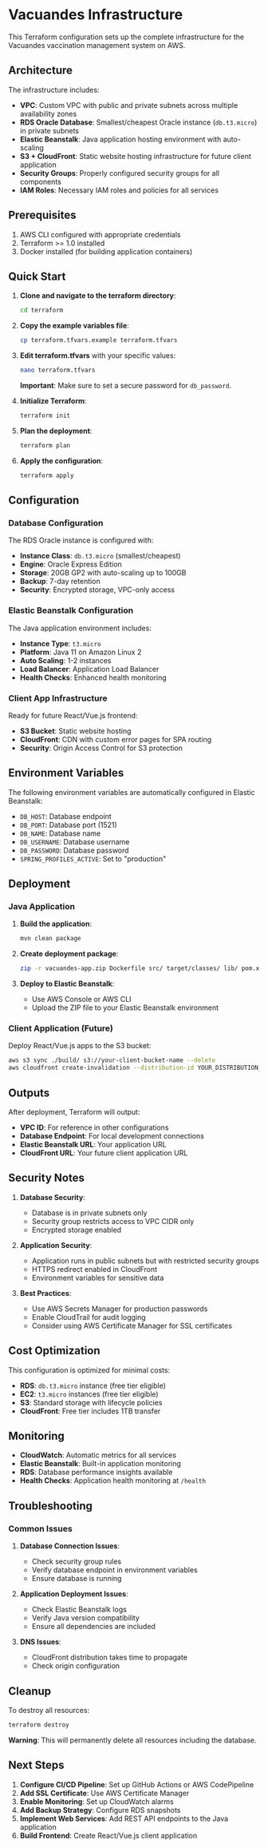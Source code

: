 # Vacuandes Infrastructure

This Terraform configuration sets up the complete infrastructure for the Vacuandes vaccination management system on AWS.

## Architecture

The infrastructure includes:

- **VPC**: Custom VPC with public and private subnets across multiple availability zones
- **RDS Oracle Database**: Smallest/cheapest Oracle instance (`db.t3.micro`) in private subnets
- **Elastic Beanstalk**: Java application hosting environment with auto-scaling
- **S3 + CloudFront**: Static website hosting infrastructure for future client application
- **Security Groups**: Properly configured security groups for all components
- **IAM Roles**: Necessary IAM roles and policies for all services

## Prerequisites

1. AWS CLI configured with appropriate credentials
2. Terraform >= 1.0 installed
3. Docker installed (for building application containers)

## Quick Start

1. **Clone and navigate to the terraform directory**:

   ```bash
   cd terraform
   ```

2. **Copy the example variables file**:

   ```bash
   cp terraform.tfvars.example terraform.tfvars
   ```

3. **Edit terraform.tfvars** with your specific values:

   ```bash
   nano terraform.tfvars
   ```

   **Important**: Make sure to set a secure password for `db_password`.

4. **Initialize Terraform**:

   ```bash
   terraform init
   ```

5. **Plan the deployment**:

   ```bash
   terraform plan
   ```

6. **Apply the configuration**:
   ```bash
   terraform apply
   ```

## Configuration

### Database Configuration

The RDS Oracle instance is configured with:

- **Instance Class**: `db.t3.micro` (smallest/cheapest)
- **Engine**: Oracle Express Edition
- **Storage**: 20GB GP2 with auto-scaling up to 100GB
- **Backup**: 7-day retention
- **Security**: Encrypted storage, VPC-only access

### Elastic Beanstalk Configuration

The Java application environment includes:

- **Instance Type**: `t3.micro`
- **Platform**: Java 11 on Amazon Linux 2
- **Auto Scaling**: 1-2 instances
- **Load Balancer**: Application Load Balancer
- **Health Checks**: Enhanced health monitoring

### Client App Infrastructure

Ready for future React/Vue.js frontend:

- **S3 Bucket**: Static website hosting
- **CloudFront**: CDN with custom error pages for SPA routing
- **Security**: Origin Access Control for S3 protection

## Environment Variables

The following environment variables are automatically configured in Elastic Beanstalk:

- `DB_HOST`: Database endpoint
- `DB_PORT`: Database port (1521)
- `DB_NAME`: Database name
- `DB_USERNAME`: Database username
- `DB_PASSWORD`: Database password
- `SPRING_PROFILES_ACTIVE`: Set to "production"

## Deployment

### Java Application

1. **Build the application**:

   ```bash
   mvn clean package
   ```

2. **Create deployment package**:

   ```bash
   zip -r vacuandes-app.zip Dockerfile src/ target/classes/ lib/ pom.xml
   ```

3. **Deploy to Elastic Beanstalk**:
   - Use AWS Console or AWS CLI
   - Upload the ZIP file to your Elastic Beanstalk environment

### Client Application (Future)

Deploy React/Vue.js apps to the S3 bucket:

```bash
aws s3 sync ./build/ s3://your-client-bucket-name --delete
aws cloudfront create-invalidation --distribution-id YOUR_DISTRIBUTION_ID --paths "/*"
```

## Outputs

After deployment, Terraform will output:

- **VPC ID**: For reference in other configurations
- **Database Endpoint**: For local development connections
- **Elastic Beanstalk URL**: Your application URL
- **CloudFront URL**: Your future client application URL

## Security Notes

1. **Database Security**:

   - Database is in private subnets only
   - Security group restricts access to VPC CIDR only
   - Encrypted storage enabled

2. **Application Security**:

   - Application runs in public subnets but with restricted security groups
   - HTTPS redirect enabled in CloudFront
   - Environment variables for sensitive data

3. **Best Practices**:
   - Use AWS Secrets Manager for production passwords
   - Enable CloudTrail for audit logging
   - Consider using AWS Certificate Manager for SSL certificates

## Cost Optimization

This configuration is optimized for minimal costs:

- **RDS**: `db.t3.micro` instance (free tier eligible)
- **EC2**: `t3.micro` instances (free tier eligible)
- **S3**: Standard storage with lifecycle policies
- **CloudFront**: Free tier includes 1TB transfer

## Monitoring

- **CloudWatch**: Automatic metrics for all services
- **Elastic Beanstalk**: Built-in application monitoring
- **RDS**: Database performance insights available
- **Health Checks**: Application health monitoring at `/health`

## Troubleshooting

### Common Issues

1. **Database Connection Issues**:

   - Check security group rules
   - Verify database endpoint in environment variables
   - Ensure database is running

2. **Application Deployment Issues**:

   - Check Elastic Beanstalk logs
   - Verify Java version compatibility
   - Ensure all dependencies are included

3. **DNS Issues**:
   - CloudFront distribution takes time to propagate
   - Check origin configuration

## Cleanup

To destroy all resources:

```bash
terraform destroy
```

**Warning**: This will permanently delete all resources including the database.

## Next Steps

1. **Configure CI/CD Pipeline**: Set up GitHub Actions or AWS CodePipeline
2. **Add SSL Certificate**: Use AWS Certificate Manager
3. **Enable Monitoring**: Set up CloudWatch alarms
4. **Add Backup Strategy**: Configure RDS snapshots
5. **Implement Web Services**: Add REST API endpoints to the Java application
6. **Build Frontend**: Create React/Vue.js client application
